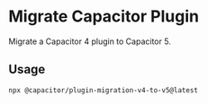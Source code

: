 # Migrate Capacitor Plugin

Migrate a Capacitor 4 plugin to Capacitor 5.

## Usage

```
npx @capacitor/plugin-migration-v4-to-v5@latest
```